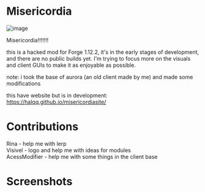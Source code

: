 # Misericordia
![image](https://github.com/Halqq/misericordia-client/assets/72313113/67a33855-46da-48c6-a495-a1027a97b7d2)


Misericordia!!!!!!!

this is a hacked mod for Forge 1.12.2, it's in the early stages of development, and 
there are no public builds yet. I'm trying to focus more on the visuals and client GUIs to make it as enjoyable as possible.  

note: i took the base of aurora (an old client made by me) and made some modifications

this have website but is in development: https://halqq.github.io/misericordiasite/

# Contributions 
Rina - help me with lerp  
Visivel - logo and help me with ideas for modules  
AcessModifier - help me with some things in the client base  

# Screenshots



